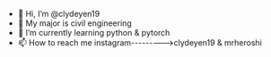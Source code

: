 - 👋 Hi, I’m @clydeyen19
- 👀 My major is civil engineering
- 🌱 I’m currently learning python & pytorch
- 📫 How to reach me instagram--------->clydeyen19 & mrheroshi

<!---
clydeyen19/clydeyen19 is a ✨ special ✨ repository because its `README.md` (this file) appears on your GitHub profile.
You can click the Preview link to take a look at your changes.
--->
